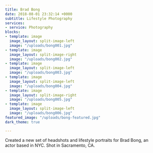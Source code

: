 ```yaml
---
title: Brad Bong
date: 2018-08-01 23:32:14 +0000
subtitle: Lifestyle Photography
services:
- service: Photography
blocks:
- template: image
  image_layout: split-image-left
  image: "/uploads/bong001.jpg"
- template: image
  image_layout: split-image-right
  image: "/uploads/bong002.jpg"
- template: image
  image_layout: split-image-left
  image: "/uploads/bong003.jpg"
- template: image
  image_layout: split-image-left
  image: "/uploads/bong004.jpg"
- template: image
  image_layout: split-image-right
  image: "/uploads/bong005.jpg"
- template: image
  image_layout: split-image-left
  image: "/uploads/bong006.jpg"
featured_image: "/uploads/bong-featured.jpg"
dark_theme: true

---
```

Created a new set of headshots and lifestyle portraits for Brad Bong, an actor based in NYC. Shot in Sacramento, CA.